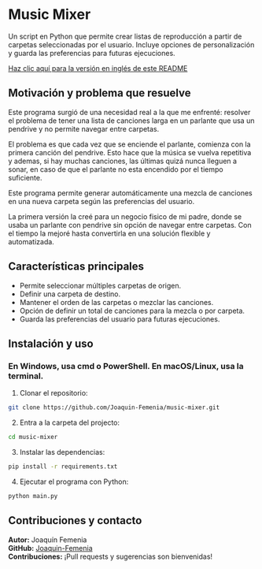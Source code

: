 # Music Mixer
Un script en Python que permite crear listas de reproducción a partir de carpetas seleccionadas por el usuario. Incluye opciones de personalización y guarda las preferencias para futuras ejecuciones.

[Haz clic aquí para la versión en inglés de este README](README-EN.md)

## Motivación y problema que resuelve
Este programa surgió de una necesidad real a la que me enfrenté: resolver el problema de tener una lista de canciones larga en un parlante que usa un pendrive y no permite navegar entre carpetas.  

El problema es que cada vez que se enciende el parlante, comienza con la primera canción del pendrive. Esto hace que la música se vuelva repetitiva y ademas, si hay muchas canciones, las últimas quizá nunca lleguen a sonar, en caso de que el parlante no esta encendido por el tiempo suficiente.  

Este programa permite generar automáticamente una mezcla de canciones en una nueva carpeta según las preferencias del usuario.  

La primera versión la creé para un negocio fisico de mi padre, donde se usaba un parlante con pendrive sin opción de navegar entre carpetas. Con el tiempo la mejoré hasta convertirla en una solución flexible y automatizada.


## Características principales
- Permite seleccionar múltiples carpetas de origen.
- Definir una carpeta de destino.
- Mantener el orden de las carpetas o mezclar las canciones.
- Opción de definir un total de canciones para la mezcla o por carpeta.
- Guarda las preferencias del usuario para futuras ejecuciones.


## Instalación y uso
### **En Windows, usa cmd o PowerShell. En macOS/Linux, usa la terminal.**

1. Clonar el repositorio:  
```sh
git clone https://github.com/Joaquin-Femenia/music-mixer.git
```
2. Entra a la carpeta del projecto:  
```sh
cd music-mixer
```
3. Instalar las dependencias:  
```sh
pip install -r requirements.txt
```
4. Ejecutar el programa con Python:  
```sh
python main.py
```


## Contribuciones y contacto
**Autor:** Joaquín Femenia  
**GitHub:** [Joaquin-Femenia](https://github.com/Joaquin-Femenia)  
**Contribuciones:** ¡Pull requests y sugerencias son bienvenidas!
